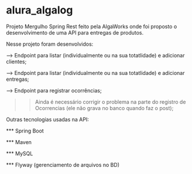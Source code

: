 # alura_algalog
Projeto Mergulho Spring Rest feito pela AlgaWorks onde foi proposto o desenvolvimento de uma API para entregas de produtos.

Nesse projeto foram desenvolvidos:

--> Endpoint para listar (individualmente ou na sua totatlidade) e adicionar clientes;

--> Endpoint para listar (individualmente ou na sua totatlidade) e adicionar entregas;

--> Endpoint para registrar ocorrências;

>> Ainda é necessário corrigir o problema na parte do registro de Ocorrencias (ele não grava no banco quando faz o post);

Outras tecnologias usadas na API:

*** Spring Boot

*** Maven

*** MySQL

*** Flyway (gerenciamento de arquivos no BD)
